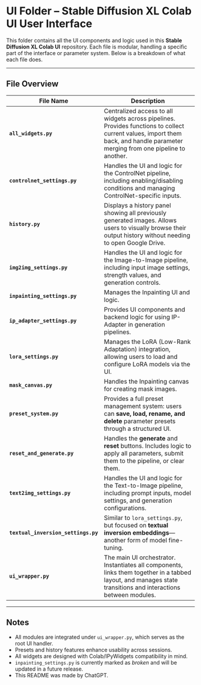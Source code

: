 # UI Folder – Stable Diffusion XL Colab UI User Interface

This folder contains all the UI components and logic used in this **Stable Diffusion XL Colab UI** repository. Each file is modular, handling a specific part of the interface or parameter system. Below is a breakdown of what each file does.

---

## File Overview

| File Name                    | Description |
|-----------------------------|-------------|
| **`all_widgets.py`**        | Centralized access to all widgets across pipelines. Provides functions to collect current values, import them back, and handle parameter merging from one pipeline to another. |
| **`controlnet_settings.py`**| Handles the UI and logic for the ControlNet pipeline, including enabling/disabling conditions and managing ControlNet-specific inputs. |
| **`history.py`**            | Displays a history panel showing all previously generated images. Allows users to visually browse their output history without needing to open Google Drive. |
| **`img2img_settings.py`**   | Handles the UI and logic for the Image-to-Image pipeline, including input image settings, strength values, and generation controls. |
| **`inpainting_settings.py`**| Manages the Inpainting UI and logic.                                                                                            |
| **`ip_adapter_settings.py`**| Provides UI components and backend logic for using IP-Adapter in generation pipelines. |
| **`lora_settings.py`**      | Manages the LoRA (Low-Rank Adaptation) integration, allowing users to load and configure LoRA models via the UI. |
| **`mask_canvas.py`**| Handles the Inpainting canvas for creating mask images.                                                                                 |
| **`preset_system.py`**      | Provides a full preset management system: users can **save, load, rename, and delete** parameter presets through a structured UI. |
| **`reset_and_generate.py`**| Handles the **generate** and **reset** buttons. Includes logic to apply all parameters, submit them to the pipeline, or clear them. |
| **`text2img_settings.py`**  | Handles the UI and logic for the Text-to-Image pipeline, including prompt inputs, model settings, and generation configurations. |
| **`textual_inversion_settings.py`** | Similar to `lora_settings.py`, but focused on **textual inversion embeddings**—another form of model fine-tuning. |
| **`ui_wrapper.py`**         | The main UI orchestrator. Instantiates all components, links them together in a tabbed layout, and manages state transitions and interactions between modules. |

---

## Notes

- All modules are integrated under `ui_wrapper.py`, which serves as the root UI handler.
- Presets and history features enhance usability across sessions.
- All widgets are designed with Colab/IPyWidgets compatibility in mind.
- `inpainting_settings.py` is currently marked as *broken* and will be updated in a future release.
- This README was made by ChatGPT.
